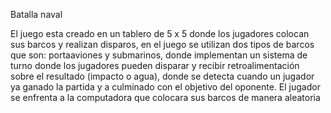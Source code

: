 Batalla naval

El juego esta creado en un tablero de 5 x 5 donde los jugadores colocan sus barcos y realizan disparos,
en el juego se utilizan dos tipos de barcos que son: portaaviones y submarinos,
donde implementan un sistema de turno donde los jugadores pueden disparar y recibir retroalimentación sobre el resultado (impacto o agua), 
donde se detecta cuando un jugador ya ganado la partida y a culminado con el objetivo del oponente. El jugador se enfrenta a la computadora que colocara sus barcos de manera aleatoria 
